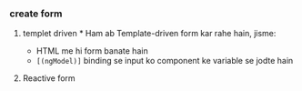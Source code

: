 ### create form 
   1. templet driven
    * Ham ab Template-driven form kar rahe hain, jisme:
      * HTML me hi form banate hain
      * `[(ngModel)]` binding se input ko component ke variable se jodte hain


   2. Reactive form